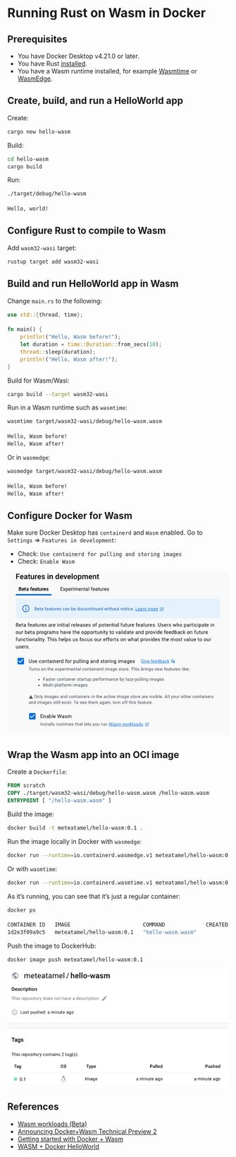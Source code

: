 # Running Rust on Wasm in Docker

## Prerequisites

* You have Docker Desktop v4.21.0 or later.
* You have Rust [installed](https://www.rust-lang.org/tools/install).
* You have a Wasm runtime installed, for example
  [Wasmtime](https://wasmtime.dev/) or
  [WasmEdge](https://wasmedge.org/book/en/quick_start/install.html).

## Create, build, and run a HelloWorld app

Create:

```sh
cargo new hello-wasm
```

Build:

```sh
cd hello-wasm
cargo build
```

Run:

```sh
./target/debug/hello-wasm

Hello, world!
```

## Configure Rust to compile to Wasm

Add `wasm32-wasi` target:

```sh
rustup target add wasm32-wasi
```

## Build and run HelloWorld app in Wasm

Change `main.rs` to the following:

```rust
use std::{thread, time};

fn main() {
    println!("Hello, Wasm before!");
    let duration = time::Duration::from_secs(10);
    thread::sleep(duration);
    println!("Hello, Wasm after!");
}
```

Build for Wasm/Wasi:

```sh
cargo build --target wasm32-wasi
```

Run in a Wasm runtime such as `wasmtime`:

```sh
wasmtime target/wasm32-wasi/debug/hello-wasm.wasm

Hello, Wasm before!
Hello, Wasm after!
```

Or in `wasmedge`:

```sh
wasmedge target/wasm32-wasi/debug/hello-wasm.wasm

Hello, Wasm before!
Hello, Wasm after!
```

## Configure Docker for Wasm

Make sure Docker Desktop has `containerd` and `Wasm` enabled. Go to `Settings`
=> `Features in development`:

* Check: `Use containerd for pulling and storing images`
* Check: `Enable Wasm`

![Docker Desktop containerd](./images/docker_containerd.png)

## Wrap the Wasm app into an OCI image

Create a `Dockerfile`:

```Dockerfile
FROM scratch
COPY ./target/wasm32-wasi/debug/hello-wasm.wasm /hello-wasm.wasm
ENTRYPOINT [ "/hello-wasm.wasm" ]
```

Build the image:

```sh
docker build -t meteatamel/hello-wasm:0.1 .
```

Run the image locally in Docker with `wasmedge`:

```sh
docker run --runtime=io.containerd.wasmedge.v1 meteatamel/hello-wasm:0.1
```

Or with `wasmtime`:

```sh
docker run --runtime=io.containerd.wasmtime.v1 meteatamel/hello-wasm:0.1
```

As it’s running, you can see that it’s just a regular container:

```sh
docker ps

CONTAINER ID   IMAGE                       COMMAND             CREATED         STATUS         PORTS     NAMES
1d2e3f09a9c5   meteatamel/hello-wasm:0.1   "hello-wasm.wasm"
```

Push the image to DockerHub:

```sh
docker image push meteatamel/hello-wasm:0.1
```

![DockerHub Wasm](./images/dockerhub_wasm.png)

## References

* [Wasm workloads (Beta)](https://docs.docker.com/desktop/wasm/)
* [Announcing Docker+Wasm Technical Preview 2](https://www.docker.com/blog/announcing-dockerwasm-technical-preview-2/)
* [Getting started with Docker + Wasm](https://nigelpoulton.com/getting-started-with-docker-and-wasm/)
* [WASM + Docker HelloWorld](https://blog.devgenius.io/wasm-docker-hello-world-2ac6a456ddd4)